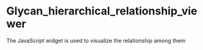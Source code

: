 # Glycan_hierarchical_relationship_viewer
The JavaScript widget is used to visualize the relationship among them
